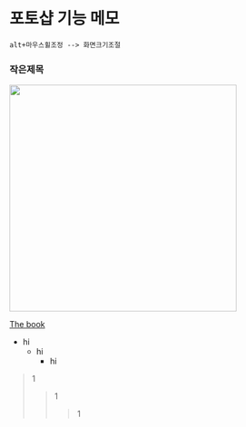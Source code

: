 # 포토샵 기능 메모

```
alt+마우스휠조정 --> 화면크기조절
```

### 작은제목

<img src="https://hani10004.github.io/img/Untitled-3.jpg" width="400">

[The book](https://thebook.io/)

+ hi
  + hi
    + hi

>1
>>1
>>>1


